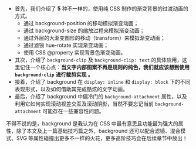 * 首先，我们介绍了 **5** 种不一样的，使用纯 CSS 制作的渐变背景的过渡动画的方式。
  * 通过 background-position 的移动模拟渐变动画；
  * 通过 background-size 的缩放过程来模拟渐变动画；
  * 通过外层的大渐变图形的移动（transform）来模拟渐变动画；
  * 通过滤镜 hue-rotate 实现渐变动画；
  * 使用 CSS @property 实现背景色渐变动画。
* 其次，介绍了 `background-clip` 及 `background-clip: text` 的具体应用，这里记住一个核心点：**当文字内部图案不再是规则的纯色，我们就应该想到使用** **`background-clip`** **进行裁剪实现** **。**
* 接着，介绍了 background 在 `display: inline` 和 `display: block` 下的不同表现形式，以及如何借助其完成酷炫的文字动画。
* 最后，介绍了 background 中偏冷门的 `background-attachment` 属性，以及利用它如何实现滚动视差交互及滚动阴影，当然不要忘记当前 `background-attachment` 可能存在一些兼容性问题。

不得不说的是，background 是我认为在 CSS 中最有意思且功能最为强大的属性，除了本文及上一篇基础技巧篇之外，background 还可以配合滤镜、混合模式、SVG 等属性碰撞出更多不一样的火花，更多高阶技巧会在后续章节中放出！
